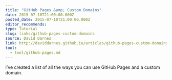 ```yaml
---
title: "GitHub Pages &amp; Custom Domains"
date: 2015-07-10T21:00:00.000Z
posted_date: 2015-07-10T21:00:00.000Z
editor_recommends:
type: Tutorial
slug: links/github-pages-custom-domains
source: David Darnes
link: http://daviddarnes.github.io/articles/github-pages-custom-domains/
tool:
  - tool/github-pages.md
---
```

I’ve created a list of all the ways you can use GitHub Pages and a custom domain.




